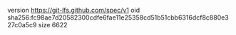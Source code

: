 version https://git-lfs.github.com/spec/v1
oid sha256:fc98ae7d20582300cdfe6fae11e25358cd51b51cbb6316dcf8c880e327c0a5c9
size 6622
